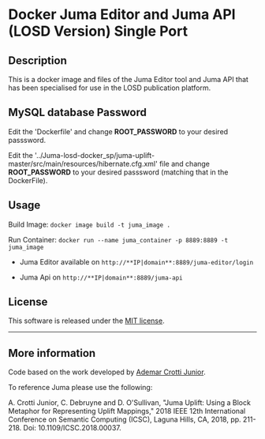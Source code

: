 # Docker Juma Editor and Juma API (LOSD Version) Single Port

## Description

This is a docker image and files of the Juma Editor tool and Juma API that has been specialised for use in the LOSD publication platform.

## MySQL database Password

Edit the 'Dockerfile' and change **ROOT_PASSWORD** to your desired passsword.

Edit the '../Juma-losd-docker_sp/juma-uplift-master/src/main/resources/hibernate.cfg.xml' file and change **ROOT_PASSWORD** to your desired passsword (matching that in the DockerFile).

## Usage

Build Image: ``docker image build -t juma_image .``

Run Container: ``docker run --name juma_container -p 8889:8889 -t juma_image``

- Juma Editor available on ``http://**IP|domain**:8889/juma-editor/login``

- Juma Api on ``http://**IP|domain**:8889/juma-api``

## License
This software is released under the [MIT license](http://opensource.org/licenses/MIT).

-----

## More information

Code based on the work developed by [Ademar Crotti Junior](https://www.scss.tcd.ie/~crottija/juma/).

To reference Juma please use the following:

A. Crotti Junior, C. Debruyne and D. O'Sullivan, "Juma Uplift: Using a Block Metaphor for Representing Uplift Mappings," 2018 IEEE 12th International Conference on Semantic Computing (ICSC), Laguna Hills, CA, 2018, pp. 211-218. Doi: 10.1109/ICSC.2018.00037.
